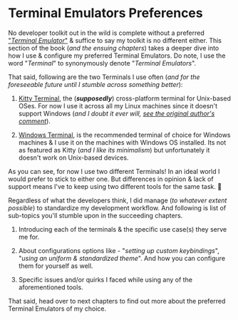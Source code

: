 # Terminal Emulators Preferences

No developer toolkit out in the wild is complete without a preferred ["_Terminal
Emulator_"][1] & suffice to say my toolkit is no different either. This section
of the book (_and the ensuing chapters_) takes a deeper dive into how I use &
configure my preferred Terminal Emulators. Do note, I use the word "_Terminal_"
to synonymously denote "_Terminal Emulators_".

That said, following are the two Terminals I use often (_and for the foreseeable
future until I stumble across something better_):

1. [Kitty Terminal][2], the (**_supposedly_**) cross-platform terminal for
   Unix-based OSes. For now I use it across all my Linux machines since it
   doesn't support Windows (_and I doubt it ever will, [see the original
   author's comment][3]_).

2. [Windows Terminal][4], is the recommended terminal of choice for Windows
   machines & I use it on the machines with Windows OS installed. Its not as
   featured as Kitty (_and I like its minimalism_) but unfortunately it doesn't
   work on Unix-based devices.

As you can see, for now I use two different Terminals! In an ideal world I would
prefer to stick to either one. But differences in opinion & lack of support
means I've to keep using two different tools for the same task. 🤦

Regardless of what the developers think, I did manage (_to whatever extent
possible_) to standardize my development workflow. And following is list of
sub-topics you'll stumble upon in the succeeding chapters.

1. Introducing each of the terminals & the specific use case(s) they serve me
   for.

2. About configurations options like - "_setting up custom keybindings_",
   "_using an uniform & standardized theme_". And how you can configure them for
   yourself as well.

3. Specific issues and/or quirks I faced while using any of the aforementioned
   tools.

That said, head over to next chapters to find out more about the preferred
Terminal Emulators of my choice.

<!-- References: -->

[1]: https://en.wikipedia.org/wiki/Terminal_emulator
[2]: https://sw.kovidgoyal.net/kitty
[3]: https://github.com/kovidgoyal/kitty/issues/640#issuecomment-397661173
[4]: https://github.com/microsoft/terminal
